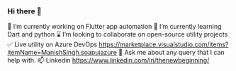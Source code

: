 ### Hi there 👋

<!--
**findms/findms** is a ✨ _special_ ✨ repository because its `README.md` (this file) appears on your GitHub profile.

Here are some ideas to get you started:
-->
 🔭 I’m currently working on Flutter app automation
 🌱 I’m currently learning Dart and python
 ⌛ I’m looking to collaborate on open-source utility projects
 ✅ Live utility on Azure DevOps https://marketplace.visualstudio.com/items?itemName=ManishSingh.soapuiazure
 💬 Ask me about any query that I can help with.
 📫 Linkedin https://www.linkedin.com/in/thenewbeginning/



